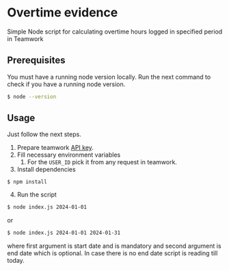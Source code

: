 # Overtime evidence

Simple Node script for calculating overtime hours logged in specified period in Teamwork

## Prerequisites
You must have a running node version locally. Run the next command to check if you have a running node version.
```bash
$ node --version
```

## Usage
Just follow the next steps.
1. Prepare teamwork [API key](https://apidocs.teamwork.com/docs/teamwork/df5a63302d729-getting-started-with-the-teamwork-com-api). 
2. Fill necessary environment variables
   1. For the `USER_ID` pick it from any request in teamwork.
3. Install dependencies 
``` shell
$ npm install
```
4. Run the script
```bash
$ node index.js 2024-01-01
```
or

```bash
$ node index.js 2024-01-01 2024-01-31
```
where first argument is start date and is mandatory and second argument is end date which is optional. In case there is no end date script is reading till today.